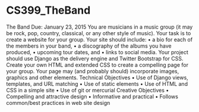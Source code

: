 # CS399_TheBand

The Band
Due: January 23, 2015
You are musicians in a music group (it may be rock, pop, country, classical,
or any other style of music). Your task is to create a website for your group.
Your site should include:
• a bio for each of the members in your band,
• a discography of the albums you have produced,
• upcoming tour dates, and
• links to social media.
Your project should use Django as the delivery engine and Twitter Bootstrap for
CSS. Create your own HTML and extended CSS to create a compelling page for
your group. Your page may (and probably should) incorporate images, graphics
and other elements.
Technical Objectives
• Use of Django views, templates, and URL matching
• Use of static elements
• Use of HTML and CSS in a simple site
• Use of git or mercurial
Creative Objectives
• Compelling and attractive design
• Informative and practical
• Follows common/best practices in web site design
